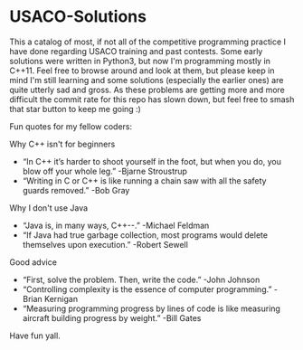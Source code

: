 # USACO-Solutions
This a catalog of most, if not all of the competitive programming practice I have done regarding USACO training and past contests. Some early solutions were written in Python3, but now I'm programming mostly in C++11. Feel free to browse around and look at them, but please keep in mind I'm still learning and some solutions (especially the earlier ones) are quite utterly sad and gross. As these problems are getting more and more difficult the commit rate for this repo has slown down, but feel free to smash that star button to keep me going :) 

Fun quotes for my fellow coders:  
  
Why C++ isn't for beginners
- “In C++ it’s harder to shoot yourself in the foot, but when you do, you blow off your whole leg.” -Bjarne Stroustrup
- “Writing in C or C++ is like running a chain saw with all the safety guards removed.” -Bob Gray

Why I don't use Java  
- “Java is, in many ways, C++--.” -Michael Feldman
- “If Java had true garbage collection, most programs would delete themselves upon execution.” -Robert Sewell

Good advice  
- “First, solve the problem. Then, write the code.” -John Johnson
- “Controlling complexity is the essence of computer programming.” -Brian Kernigan
- “Measuring programming progress by lines of code is like measuring aircraft building progress by weight.” -Bill Gates


Have fun yall.
